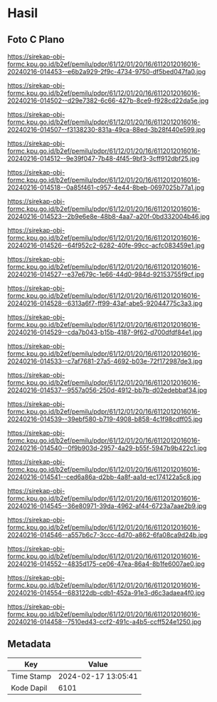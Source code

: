 # Hasil

## Foto C Plano

https://sirekap-obj-formc.kpu.go.id/b2ef/pemilu/pdpr/61/12/01/20/16/6112012016016-20240216-014453--e6b2a929-2f9c-4734-9750-df5bed047fa0.jpg

https://sirekap-obj-formc.kpu.go.id/b2ef/pemilu/pdpr/61/12/01/20/16/6112012016016-20240216-014502--d29e7382-6c66-427b-8ce9-f928cd22da5e.jpg

https://sirekap-obj-formc.kpu.go.id/b2ef/pemilu/pdpr/61/12/01/20/16/6112012016016-20240216-014507--f3138230-831a-49ca-88ed-3b28f440e599.jpg

https://sirekap-obj-formc.kpu.go.id/b2ef/pemilu/pdpr/61/12/01/20/16/6112012016016-20240216-014512--9e39f047-7b48-4f45-9bf3-3cff912dbf25.jpg

https://sirekap-obj-formc.kpu.go.id/b2ef/pemilu/pdpr/61/12/01/20/16/6112012016016-20240216-014518--0a85f461-c957-4e44-8beb-0697025b77a1.jpg

https://sirekap-obj-formc.kpu.go.id/b2ef/pemilu/pdpr/61/12/01/20/16/6112012016016-20240216-014523--2b9e6e8e-48b8-4aa7-a20f-0bd332004b46.jpg

https://sirekap-obj-formc.kpu.go.id/b2ef/pemilu/pdpr/61/12/01/20/16/6112012016016-20240216-014526--64f952c2-6282-40fe-99cc-acfc083459e1.jpg

https://sirekap-obj-formc.kpu.go.id/b2ef/pemilu/pdpr/61/12/01/20/16/6112012016016-20240216-014527--e37e679c-1e66-44d0-984d-92153755f9cf.jpg

https://sirekap-obj-formc.kpu.go.id/b2ef/pemilu/pdpr/61/12/01/20/16/6112012016016-20240216-014528--6313a6f7-ff99-43af-abe5-92044775c3a3.jpg

https://sirekap-obj-formc.kpu.go.id/b2ef/pemilu/pdpr/61/12/01/20/16/6112012016016-20240216-014529--cda7b043-b15b-4187-9f62-d700dfdf84e1.jpg

https://sirekap-obj-formc.kpu.go.id/b2ef/pemilu/pdpr/61/12/01/20/16/6112012016016-20240216-014533--c7af7681-27a5-4692-b03e-72f172987de3.jpg

https://sirekap-obj-formc.kpu.go.id/b2ef/pemilu/pdpr/61/12/01/20/16/6112012016016-20240216-014537--9557a056-250d-4912-bb7b-d02edebbaf34.jpg

https://sirekap-obj-formc.kpu.go.id/b2ef/pemilu/pdpr/61/12/01/20/16/6112012016016-20240216-014539--39ebf580-b719-4908-b858-4c1f98cdff05.jpg

https://sirekap-obj-formc.kpu.go.id/b2ef/pemilu/pdpr/61/12/01/20/16/6112012016016-20240216-014540--0f9b903d-2957-4a29-b55f-5947b9b422c1.jpg

https://sirekap-obj-formc.kpu.go.id/b2ef/pemilu/pdpr/61/12/01/20/16/6112012016016-20240216-014541--ced6a86a-d2bb-4a8f-aa1d-ec174122a5c8.jpg

https://sirekap-obj-formc.kpu.go.id/b2ef/pemilu/pdpr/61/12/01/20/16/6112012016016-20240216-014545--36e80971-39da-4962-af44-6723a7aae2b9.jpg

https://sirekap-obj-formc.kpu.go.id/b2ef/pemilu/pdpr/61/12/01/20/16/6112012016016-20240216-014546--a557b6c7-3ccc-4d70-a862-6fa08ca9d24b.jpg

https://sirekap-obj-formc.kpu.go.id/b2ef/pemilu/pdpr/61/12/01/20/16/6112012016016-20240216-014552--4835d175-ce06-47ea-86a4-8b1fe6007ae0.jpg

https://sirekap-obj-formc.kpu.go.id/b2ef/pemilu/pdpr/61/12/01/20/16/6112012016016-20240216-014554--683122db-cdb1-452a-91e3-d6c3adaea4f0.jpg

https://sirekap-obj-formc.kpu.go.id/b2ef/pemilu/pdpr/61/12/01/20/16/6112012016016-20240216-014458--7510ed43-ccf2-491c-a4b5-ccff524e1250.jpg


## Metadata

| Key        | Value               |
| ---------- | ------------------- |
| Time Stamp | 2024-02-17 13:05:41 |
| Kode Dapil | 6101                |



